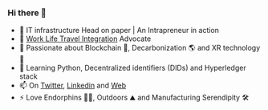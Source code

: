 ### Hi there 👋

- 💼 IT infrastructure Head on paper | An Intrapreneur in action
- 💬 [Work Life Travel Integration](https://nomadic-me.com/blog/2020/12/22/work-life-travel-integration/) Advocate
- 👀 Passionate about Blockchain 🔗,  Decarbonization 🌎 and XR technology 👀
- 🌱 Learning Python, Decentralized identifiers (DIDs) and Hyperledger stack
- 📫 On [Twitter](https://twitter.com/nomadic_me), [Linkedin](https://www.linkedin.com/in/satishsurath/) and [Web](https://n-m.co/)
- ⚡ Love Endorphins 🏃‍♂️, Outdoors ⛰ and Manufacturing Serendipity 🛠

<!-- Information Technology Manager with 14 years experience in IT Enablement and Digital Transformation Projects at Siemens. 
Intrapreneur at heart.
Work Life Travel Integration Advocate 
Passionate about Blockchain, Decarbonization, Leadership and XR technology

On a personal note, I love endorphins, outdoors, technology and manufacturing serendipity!

**nomadic-me/nomadic-me** is a ✨ _special_ ✨ repository because its `README.md` (this file) appears on your GitHub profile.

Here are some ideas to get you started:

- 🔭 I’m currently working on ...
- 🌱 I’m currently learning ...
- 👯 I’m looking to collaborate on ...
- 🤔 I’m looking for help with ...
- 💬 Ask me about ...
- 📫 How to reach me: ...
- 😄 Pronouns: ...
- ⚡ Fun fact: ...
-->
